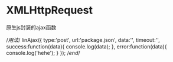 # XMLHttpRequest
原生js封装的ajax函数

/*用法*/
linAjax({
    type:'post',
    url:'package.json',
    data:'',
    timeout:'',
    success:function(data){
        console.log(data);
    },
    error:function(data){
        console.log('hehe');
    }
});
/*end*/
